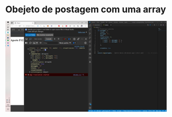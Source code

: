 # Obejeto de postagem com uma array
 
<img src="./assets/img/veja.jpeg" alt="imagem do resultado no console">
